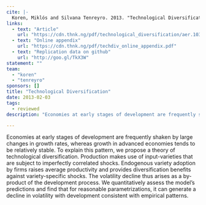 ```yaml
---
cite: |-
  Koren, Miklós and Silvana Tenreyro. 2013. "Technological Diversification" American Economic Review. 103(1), pp. 378-414.
links:
  - text: "Article"
    url: "https://cdn.thnk.ng/pdf/technological_diversification/aer.103.1.378.pdf"
  - text: "Online appendix"
    url: "https://cdn.thnk.ng/pdf/techdiv_online_appendix.pdf"
  - text: "Replication data on github"
    url: "http://goo.gl/TkX3W"
statement: ""
team:
  - "koren"
  - "tenreyro"
sponsors: []
title: "Technological Diversification"
date: 2013-02-03
tags:
  - reviewed
description: "Economies at early stages of development are frequently shaken by large changes in growth rates, whereas growth in advanced economies tends to be relatively stable. To explain this pattern, we propose a theory of technological diversification. Production makes use of input-varieties that are subject to imperfectly correlated shocks. Endogenous variety adoption by firms raises average productivity and provides diversification benefits against variety-specific shocks. The volatility decline thus arises as a by-product of the development process. We quantitatively assess the model’s predictions and find that for reasonable parametrizations, it can generate a decline in volatility with development consistent with empirical patterns.\n"

---
```


Economies at early stages of development are frequently shaken by large changes in growth rates, whereas growth in advanced economies tends to be relatively stable. To explain this pattern, we propose a theory of technological diversification. Production makes use of input-varieties that are subject to imperfectly correlated shocks. Endogenous variety adoption by firms raises average productivity and provides diversification benefits against variety-specific shocks. The volatility decline thus arises as a by-product of the development process. We quantitatively assess the model’s predictions and find that for reasonable parametrizations, it can generate a decline in volatility with development consistent with empirical patterns.

